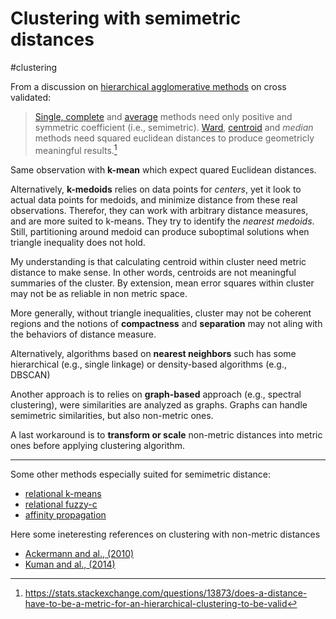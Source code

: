 # Clustering with semimetric distances

#clustering

From a discussion on [hierarchical agglomerative methods](../32) on cross
validated:

> [Single, complete](../28) and [average](../34) methods need only positive and
> symmetric coefficient (i.e., semimetric). [Ward](../39), [centroid](../34) and *median*
> methods need squared euclidean distances to produce geometricly
> meaningful results.[^ref1]

Same observation with **k-mean** which expect quared Euclidean distances. 

Alternatively, **k-medoids** relies on data points for *centers*, yet it look to actual
data points for medoids, and minimize distance from these real
observations. Therefor, they can work with arbitrary distance measures,
and are more suited to k-means. They try to identify the *nearest
medoids*. Still, partitioning around medoid can produce suboptimal solutions when
triangle inequality does not hold.

My understanding is that calculating centroid within cluster 
need metric distance to make sense. In other words, centroids are 
not meaningful summaries of the cluster. By extension, 
mean error squares within cluster may not be as reliable in
non metric space. 

More generally, without triangle inequalities, cluster may not 
be coherent regions and the notions of **compactness** and 
**separation** may not aling with the behaviors of distance measure.

Alternatively, algorithms based on **nearest neighbors** such has some 
hierarchical (e.g., single linkage) or density-based algorithms (e.g., DBSCAN) 

Another approach is to relies on **graph-based** approach (e.g., spectral
clustering), were similarities are analyzed as graphs. Graphs can 
handle semimetric similarities, but also non-metric ones. 

A last workaround is to **transform or scale** non-metric distances into
metric ones before applying clustering algorithm.

---

Some other methods especially suited for semimetric distance:

- [relational k-means](https://arxiv.org/abs/1304.6899)
- [relational
  fuzzy-c](https://www.sciencedirect.com/science/article/pii/S0888613X08001412)
- [affinity
  propagation](https://www.science.org/doi/abs/10.1126/science.1136800)

Here some ineteresting references on clustering with non-metric
distances

- [Ackermann and al.,
  (2010)](https://dl.acm.org/doi/abs/10.1145/1824777.1824779)
- [Kuman and al., (2014)](https://infocomp.dcc.ufla.br/index.php/INFOCOMP/article/view/21)

[^ref1]: <https://stats.stackexchange.com/questions/13873/does-a-distance-have-to-be-a-metric-for-an-hierarchical-clustering-to-be-valid>
